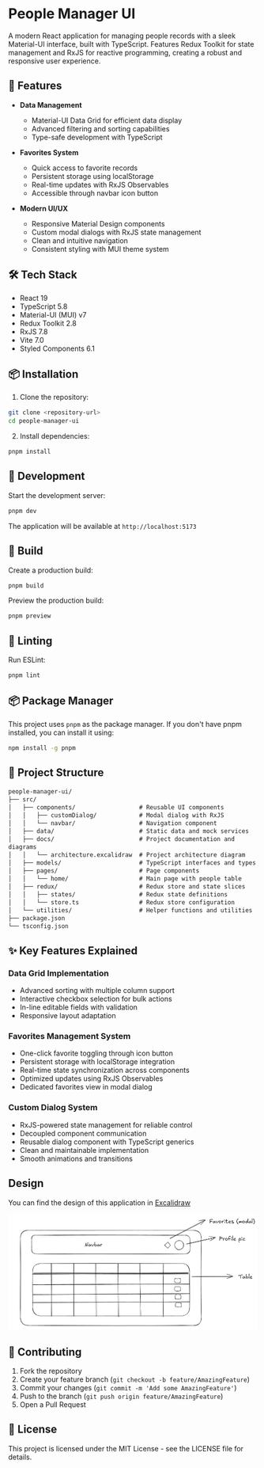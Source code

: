 # People Manager UI

A modern React application for managing people records with a sleek Material-UI interface, built with TypeScript. Features Redux Toolkit for state management and RxJS for reactive programming, creating a robust and responsive user experience.

## 🚀 Features

- **Data Management**
  - Material-UI Data Grid for efficient data display
  - Advanced filtering and sorting capabilities
  - Type-safe development with TypeScript

- **Favorites System**
  - Quick access to favorite records
  - Persistent storage using localStorage
  - Real-time updates with RxJS Observables
  - Accessible through navbar icon button

- **Modern UI/UX**
  - Responsive Material Design components
  - Custom modal dialogs with RxJS state management
  - Clean and intuitive navigation
  - Consistent styling with MUI theme system

## 🛠️ Tech Stack

- React 19
- TypeScript 5.8
- Material-UI (MUI) v7
- Redux Toolkit 2.8
- RxJS 7.8
- Vite 7.0
- Styled Components 6.1

## 📦 Installation

1. Clone the repository:
```bash
git clone <repository-url>
cd people-manager-ui
```

2. Install dependencies:
```bash
pnpm install
```

## 🚀 Development

Start the development server:
```bash
pnpm dev
```

The application will be available at `http://localhost:5173`

## 🔨 Build

Create a production build:
```bash
pnpm build
```

Preview the production build:
```bash
pnpm preview
```

## 🧪 Linting

Run ESLint:
```bash
pnpm lint
```

## 📦 Package Manager

This project uses `pnpm` as the package manager. If you don't have pnpm installed, you can install it using:
```bash
npm install -g pnpm
```

## 📁 Project Structure

```
people-manager-ui/
├── src/
│   ├── components/                  # Reusable UI components
│   │   ├── customDialog/            # Modal dialog with RxJS
│   │   └── navbar/                  # Navigation component
│   ├── data/                        # Static data and mock services
│   ├── docs/                        # Project documentation and diagrams
│   │   └── architecture.excalidraw  # Project architecture diagram
│   ├── models/                      # TypeScript interfaces and types
│   ├── pages/                       # Page components
│   │   └── home/                    # Main page with people table
│   ├── redux/                       # Redux store and state slices
│   │   ├── states/                  # Redux state definitions
│   │   └── store.ts                 # Redux store configuration
│   └── utilities/                   # Helper functions and utilities
├── package.json
└── tsconfig.json
```

## ✨ Key Features Explained

### Data Grid Implementation
- Advanced sorting with multiple column support
- Interactive checkbox selection for bulk actions
- In-line editable fields with validation
- Responsive layout adaptation

### Favorites Management System
- One-click favorite toggling through icon button
- Persistent storage with localStorage integration
- Real-time state synchronization across components
- Optimized updates using RxJS Observables
- Dedicated favorites view in modal dialog

### Custom Dialog System
- RxJS-powered state management for reliable control
- Decoupled component communication
- Reusable dialog component with TypeScript generics
- Clean and maintainable implementation
- Smooth animations and transitions

## Design

You can find the design of this application in [Excalidraw](https://excalidraw.com/#room=ac2af8597ce5d4ad1490,6cTmxKceUKwZPq1ZtcY4-w)

![People Manager Diagram](./src/docs/people-manager-diagram.png)

## 🤝 Contributing

1. Fork the repository
2. Create your feature branch (`git checkout -b feature/AmazingFeature`)
3. Commit your changes (`git commit -m 'Add some AmazingFeature'`)
4. Push to the branch (`git push origin feature/AmazingFeature`)
5. Open a Pull Request

## 📄 License

This project is licensed under the MIT License - see the LICENSE file for details.

